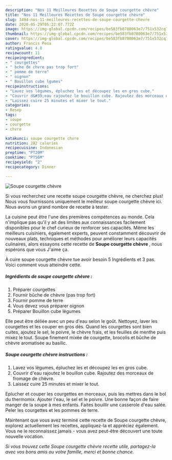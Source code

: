 ```yaml
---
description: "Nos 11 Meilleures Recettes de Soupe courgette chèvre"
title: "Nos 11 Meilleures Recettes de Soupe courgette chèvre"
slug: 3494-nos-11-meilleures-recettes-de-soupe-courgette-chevre
date: 2020-05-29T05:22:07.772Z
image: https://img-global.cpcdn.com/recipes/be583fb8780063e7/751x532cq70/soupe-courgette-chevre-photo-principale-de-la-recette.jpg
thumbnail: https://img-global.cpcdn.com/recipes/be583fb8780063e7/751x532cq70/soupe-courgette-chevre-photo-principale-de-la-recette.jpg
cover: https://img-global.cpcdn.com/recipes/be583fb8780063e7/751x532cq70/soupe-courgette-chevre-photo-principale-de-la-recette.jpg
author: Francis Pena
ratingvalue: 4.8
reviewcount: 11
recipeingredient:
- " courgettes"
- " bche de chvre pas trop fort"
- " pomme de terre"
- " oignon"
- " Bouillon cube lgumes"
recipeinstructions:
- "Lavez vos légumes, épluchez les et découpez les en gros cube."
- "Couvrir d&#39;eau rajoutez le bouillon cube. Rajoutez des morceaux de fromage de chèvre."
- "Laissez cuire 25 minutes et mixer le tout."
categories:
- Resep
tags:
- soupe
- courgette
- chvre

katakunci: soupe courgette chvre 
nutrition: 282 calories
recipecuisine: Indonesian
preptime: "PT20M"
cooktime: "PT56M"
recipeyield: "2"
recipecategory: Dinner

---
```



![Soupe courgette chèvre](https://img-global.cpcdn.com/recipes/be583fb8780063e7/751x532cq70/soupe-courgette-chevre-photo-principale-de-la-recette.jpg)

Si vous recherchez une recette soupe courgette chèvre, ne cherchez plus! Nous vous fournissons uniquement le meilleur soupe courgette chèvre ici. Nous avons un grand nombre de recette à tester.

La cuisine peut être l'une des premières compétences au monde. Cela n'implique pas qu'il y ait des limites aux connaissances facilement disponibles pour le chef curieux de renforcer ses capacités. Même les meilleurs cuisiniers, également experts, peuvent constamment découvrir de nouveaux plats, techniques et méthodes pour améliorer leurs capacités culinaires, alors essayons cette recette de <strong> Soupe courgette chèvre </strong>, nous espérons que vous J'aime ça.

<!--inarticleads1-->

À cuire soupe courgette chèvre tue avoir besoin 5 Ingrédients et 3 pas. Voici comment vous atteindre cette.

##### Ingrédients de soupe courgette chèvre :

1. Préparer  courgettes
1. Fournir  bûche de chèvre (pas trop fort)
1. Fournir  pomme de terre
1. Vous devez vous préparer  oignon
1. Préparer  Bouillon cube légumes


Elle peut être déliée avec un peu d&#39;eau selon le goût. Nettoyez, laver les courgettes et les couper en gros dès. Quand les courgettes sont bien cuites, ajoutez le sel, le poivre, le chèvre frais, et les feuilles de menthe puis mixez le tout. Soupe finement mixée de courgette, brocolis et bûche de chèvre aromatisée au basilic. 

<!--inarticleads2-->

##### Soupe courgette chèvre instructions :

1. Lavez vos légumes, épluchez les et découpez les en gros cube.
1. Couvrir d&#39;eau rajoutez le bouillon cube. Rajoutez des morceaux de fromage de chèvre.
1. Laissez cuire 25 minutes et mixer le tout.


Eplucher et couper les courgettes en morceaux, puis les mettres dans le bol du thermomix. Ajouter l&#39;eau, le sel et le poivre. Une bonne façon de faire manger de la soupe à mes enfants. Faites bouillir une casserole d&#39;eau salée. Peler les courgettes et les pommes de terre. 

<!--inarticleads1-->

<p>
Maintenant que vous avez terminé cette recette de Soupe courgette chèvre, explorez actuellement les recettes, appliquez-la et appréciez également. Vous ne le reconnaissez jamais - vous avez peut-être découvert une toute nouvelle vocation.
</p>

<p>
<i>Si vous trouvez cette Soupe courgette chèvre recette utile, partagez-la avec vos bons amis ou votre famille, merci et bonne chance.</i>
</p>
